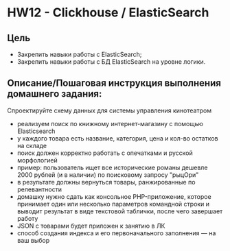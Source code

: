 # HW12 - Clickhouse / ElasticSearch
 ## Цель

- Закрепить навыки работы с ElasticSearch;
- Закрепить навыки работы с БД ElasticSearch на уровне логики.

 ## Описание/Пошаговая инструкция выполнения домашнего задания:

Спроектируйте схему данных для системы управления кинотеатром

- реализуем поиск по книжному интернет-магазину с помощью Elasticsearch
- у каждого товара есть название, категория, цена и кол-во остатков на складе
- поиск должен корректно работать с опечатками и русской морфологией
- пример: пользователь ищет все исторические романы дешевле 2000 рублей (и в наличии) по поисковому запросу "рыцОри"
- в результате должны вернуться товары, ранжированные по релевантности
- домашку нужно сдать как консольное PHP-приложение, которое принимает один или несколько параметров командной строки и выводит результат в виде текстовой таблички, после чего завершает работу
- JSON с товарами будет приложен к занятию в ЛК
- способ создания индекса и его первоначального заполнения — на ваш выбор

